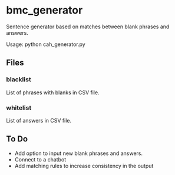 # bmc_generator

Sentence generator based on matches between blank phrases and answers.

Usage:
python cah_generator.py

## Files

### blacklist
List of phrases with blanks in CSV file.

### whitelist
List of answers in CSV file.

## To Do
* Add option to input new blank phrases and answers.
* Connect to a chatbot
* Add matching rules to increase consistency in the output